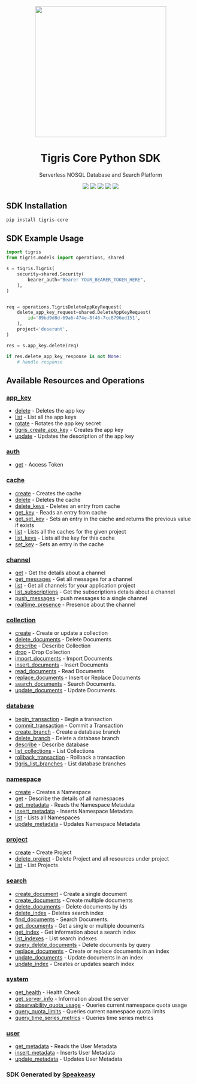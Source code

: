 <div align="center">
    <img src="https://user-images.githubusercontent.com/6267663/235892529-fc4d91d3-0e38-46c1-bbe4-b237ee973e62.svg" width="350px">
    <h1>Tigris Core Python SDK</h1>
   <p>Serverless NOSQL Database and Search Platform</p>
   <a href="https://www.tigrisdata.com/docs/references/api/"><img src="https://img.shields.io/static/v1?label=Docs&message=API Ref&color=000&style=for-the-badge" /></a>
   <a href="https://github.com/speakeasy-sdks/tigris-python-sdk/actions"><img src="https://img.shields.io/github/actions/workflow/status/speakeasy-sdks/tigris-python-sdk/speakeasy_sdk_generation.yml?style=for-the-badge" /></a>
  <a href="https://opensource.org/licenses/MIT"><img src="https://img.shields.io/badge/License-MIT-blue.svg?style=for-the-badge" /></a>
  <a href="https://github.com/speakeasy-sdks/tigris-python-sdk/releases"><img src="https://img.shields.io/github/v/release/speakeasy-sdks/tigris-python-sdk?sort=semver&style=for-the-badge" /></a>
  <a href="https://www.tigrisdata.com/discord/"><img src="https://img.shields.io/static/v1?label=Discord&message=Join&color=7289da&style=for-the-badge" /></a>
</div>

<!-- Start SDK Installation -->
## SDK Installation

```bash
pip install tigris-core
```
<!-- End SDK Installation -->

## SDK Example Usage
<!-- Start SDK Example Usage -->
```python
import tigris
from tigris.models import operations, shared

s = tigris.Tigris(
    security=shared.Security(
        bearer_auth="Bearer YOUR_BEARER_TOKEN_HERE",
    ),
)


req = operations.TigrisDeleteAppKeyRequest(
    delete_app_key_request=shared.DeleteAppKeyRequest(
        id='89bd9d8d-69a6-474e-8f46-7cc8796ed151',
    ),
    project='deserunt',
)

res = s.app_key.delete(req)

if res.delete_app_key_response is not None:
    # handle response
```
<!-- End SDK Example Usage -->

<!-- Start SDK Available Operations -->
## Available Resources and Operations


### [app_key](docs/appkey/README.md)

* [delete](docs/appkey/README.md#delete) - Deletes the app key
* [list](docs/appkey/README.md#list) - List all the app keys
* [rotate](docs/appkey/README.md#rotate) - Rotates the app key secret
* [tigris_create_app_key](docs/appkey/README.md#tigris_create_app_key) - Creates the app key
* [update](docs/appkey/README.md#update) - Updates the description of the app key

### [auth](docs/auth/README.md)

* [get](docs/auth/README.md#get) - Access Token

### [cache](docs/cache/README.md)

* [create](docs/cache/README.md#create) - Creates the cache
* [delete](docs/cache/README.md#delete) - Deletes the cache
* [delete_keys](docs/cache/README.md#delete_keys) - Deletes an entry from cache
* [get_key](docs/cache/README.md#get_key) - Reads an entry from cache
* [get_set_key](docs/cache/README.md#get_set_key) - Sets an entry in the cache and returns the previous value if exists
* [list](docs/cache/README.md#list) - Lists all the caches for the given project
* [list_keys](docs/cache/README.md#list_keys) - Lists all the key for this cache
* [set_key](docs/cache/README.md#set_key) - Sets an entry in the cache

### [channel](docs/channel/README.md)

* [get](docs/channel/README.md#get) - Get the details about a channel
* [get_messages](docs/channel/README.md#get_messages) - Get all messages for a channel
* [list](docs/channel/README.md#list) - Get all channels for your application project
* [list_subscriptions](docs/channel/README.md#list_subscriptions) - Get the subscriptions details about a channel
* [push_messages](docs/channel/README.md#push_messages) - push messages to a single channel
* [realtime_presence](docs/channel/README.md#realtime_presence) - Presence about the channel

### [collection](docs/collection/README.md)

* [create](docs/collection/README.md#create) - Create or update a collection
* [delete_documents](docs/collection/README.md#delete_documents) - Delete Documents
* [describe](docs/collection/README.md#describe) - Describe Collection
* [drop](docs/collection/README.md#drop) - Drop Collection
* [import_documents](docs/collection/README.md#import_documents) - Import Documents
* [insert_documents](docs/collection/README.md#insert_documents) - Insert Documents
* [read_documents](docs/collection/README.md#read_documents) - Read Documents
* [replace_documents](docs/collection/README.md#replace_documents) - Insert or Replace Documents
* [search_documents](docs/collection/README.md#search_documents) - Search Documents.
* [update_documents](docs/collection/README.md#update_documents) - Update Documents.

### [database](docs/database/README.md)

* [begin_transaction](docs/database/README.md#begin_transaction) - Begin a transaction
* [commit_transaction](docs/database/README.md#commit_transaction) - Commit a Transaction
* [create_branch](docs/database/README.md#create_branch) - Create a database branch
* [delete_branch](docs/database/README.md#delete_branch) - Delete a database branch
* [describe](docs/database/README.md#describe) - Describe database
* [list_collections](docs/database/README.md#list_collections) - List Collections
* [rollback_transaction](docs/database/README.md#rollback_transaction) - Rollback a transaction
* [tigris_list_branches](docs/database/README.md#tigris_list_branches) - List database branches

### [namespace](docs/namespace/README.md)

* [create](docs/namespace/README.md#create) - Creates a Namespace
* [get](docs/namespace/README.md#get) - Describe the details of all namespaces
* [get_metadata](docs/namespace/README.md#get_metadata) - Reads the Namespace Metadata
* [insert_metadata](docs/namespace/README.md#insert_metadata) - Inserts Namespace Metadata
* [list](docs/namespace/README.md#list) - Lists all Namespaces
* [update_metadata](docs/namespace/README.md#update_metadata) - Updates Namespace Metadata

### [project](docs/project/README.md)

* [create](docs/project/README.md#create) - Create Project
* [delete_project](docs/project/README.md#delete_project) - Delete Project and all resources under project
* [list](docs/project/README.md#list) - List Projects

### [search](docs/search/README.md)

* [create_document](docs/search/README.md#create_document) - Create a single document
* [create_documents](docs/search/README.md#create_documents) - Create multiple documents
* [delete_documents](docs/search/README.md#delete_documents) - Delete documents by ids
* [delete_index](docs/search/README.md#delete_index) - Deletes search index
* [find_documents](docs/search/README.md#find_documents) - Search Documents.
* [get_documents](docs/search/README.md#get_documents) - Get a single or multiple documents
* [get_index](docs/search/README.md#get_index) - Get information about a search index
* [list_indexes](docs/search/README.md#list_indexes) - List search indexes
* [query_delete_documents](docs/search/README.md#query_delete_documents) - Delete documents by query
* [replace_documents](docs/search/README.md#replace_documents) - Create or replace documents in an index
* [update_documents](docs/search/README.md#update_documents) - Update documents in an index
* [update_index](docs/search/README.md#update_index) - Creates or updates search index

### [system](docs/system/README.md)

* [get_health](docs/system/README.md#get_health) - Health Check
* [get_server_info](docs/system/README.md#get_server_info) - Information about the server
* [observability_quota_usage](docs/system/README.md#observability_quota_usage) - Queries current namespace quota usage
* [query_quota_limits](docs/system/README.md#query_quota_limits) - Queries current namespace quota limits
* [query_time_series_metrics](docs/system/README.md#query_time_series_metrics) - Queries time series metrics

### [user](docs/user/README.md)

* [get_metadata](docs/user/README.md#get_metadata) - Reads the User Metadata
* [insert_metadata](docs/user/README.md#insert_metadata) - Inserts User Metadata
* [update_metadata](docs/user/README.md#update_metadata) - Updates User Metadata
<!-- End SDK Available Operations -->

### SDK Generated by [Speakeasy](https://docs.speakeasyapi.dev/docs/using-speakeasy/client-sdks)
